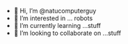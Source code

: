 - 👋 Hi, I’m @natucomputerguy
- 👀 I’m interested in ... robots
- 🌱 I’m currently learning ...stuff
- 💞️ I’m looking to collaborate on ...stuff


<!---
natucomputerguy/natucomputerguy is a ✨ special ✨ repository because its `README.md` (this file) appears on your GitHub profile.
You can click the Preview link to take a look at your changes.
--->
